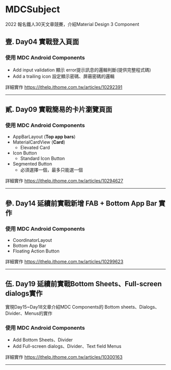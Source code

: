 # MDCSubject
2022 報名鐵人30天文章競賽，介紹Material Design 3 Component


## 壹. Day04 實戰登入頁面
### 使用 MDC Android Components
- Add input validation 顯示 error提示訊息的邏輯判斷(提供完整程式碼)
- Add a trailing icon 設定顯示密碼、屏蔽密碼的邏輯

詳細實作 https://ithelp.ithome.com.tw/articles/10292391

-----


## 貳. Day09 實戰簡易的卡片瀏覽頁面
### 使用 MDC Android Components
- AppBarLayout (**Top app bars**)
- MaterialCardView (**Card**)
    - Elevated Card
- Icon Button
    - Standard Icon Button
- Segmented Button
    - 必須選擇一個，最多只能選一個

詳細實作 https://ithelp.ithome.com.tw/articles/10294627

-----
    

## 參. Day14 延續前實戰新增 FAB + Bottom App Bar 實作
### 使用 MDC Android Components
- CoordinatorLayout
- Bottom App Bar
- Floating Action Button

詳細實作 https://ithelp.ithome.com.tw/articles/10299623

------



## 伍. Day19 延續前實戰Bottom Sheets、Full-screen dialogs實作
實現Day15~Day18文章介紹MDC Components的 Bottom sheets、Dialogs、Divider、Menus的實作
### 使用 MDC Android Components
- Add Bottom Sheets、Divider
- Add Full-screen dialogs、Divider、Text field Menus

詳細實作 https://ithelp.ithome.com.tw/articles/10300163

-----

